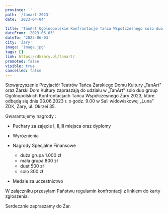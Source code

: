 ```yaml
---
province: ''
path: '/tanart-2023'
date: '2023-04-04'

title: 'TanArt Ogólnopolskie Konfrontacje Tańca Współczesnego solo duo group'
dateFrom: '2023-06-03'
dateTo: '2023-06-03'
city: 'Żary'
image: 'image.jpg'
tags: []
link: https://dkzary.pl/tanart/
promoted: false
visible: true
cancelled: false
---
```

Stowarzyszenie Przyjaciół Teatrów Tańca Żarskiego Domu Kultury „TanArt" oraz Żarski Dom Kultury zapraszają  do udziału w  „TanArt" solo duo group Ogólnopolskich Konfrontacjach Tańca Współczesnego Żary 2023, które odbędą się dnia 03.06.2023 r. o godz. 9.00 w Sali widowiskowej „Luna" ŻDK, Żary, ul. Okrzei 35.

Gwarantujemy nagrody :

- Puchary za zajęcie I, II,III miejsca oraz dyplomy
- Wyróżnienia
- Nagrody Specjalne Finansowe
  - duża grupa    1.000 zł
  - mała grupa       800 zł
  - duet                  500 zł
  - solo                  300 zł

- Medale za uczestnictwo



W załączniku przesyłam Państwu regulamin konfrontacji z linkiem do karty zgłoszenia.



Serdecznie zapraszamy do Żar.
